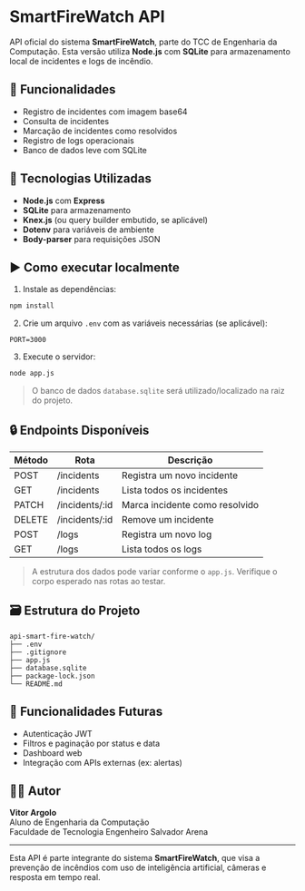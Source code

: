 # SmartFireWatch API

API oficial do sistema **SmartFireWatch**, parte do TCC de Engenharia da Computação. Esta versão utiliza **Node.js** com **SQLite** para armazenamento local de incidentes e logs de incêndio.

## 🚒 Funcionalidades

- Registro de incidentes com imagem base64
- Consulta de incidentes
- Marcação de incidentes como resolvidos
- Registro de logs operacionais
- Banco de dados leve com SQLite

## 🔧 Tecnologias Utilizadas

- **Node.js** com **Express**
- **SQLite** para armazenamento
- **Knex.js** (ou query builder embutido, se aplicável)
- **Dotenv** para variáveis de ambiente
- **Body-parser** para requisições JSON

## ▶️ Como executar localmente

1. Instale as dependências:

```bash
npm install
```

2. Crie um arquivo `.env` com as variáveis necessárias (se aplicável):

```env
PORT=3000
```

3. Execute o servidor:

```bash
node app.js
```

> O banco de dados `database.sqlite` será utilizado/localizado na raiz do projeto.

## 🔒 Endpoints Disponíveis

| Método | Rota               | Descrição                         |
|--------|--------------------|-----------------------------------|
| POST   | /incidents         | Registra um novo incidente        |
| GET    | /incidents         | Lista todos os incidentes         |
| PATCH  | /incidents/:id     | Marca incidente como resolvido    |
| DELETE | /incidents/:id     | Remove um incidente               |
| POST   | /logs              | Registra um novo log              |
| GET    | /logs              | Lista todos os logs               |

> A estrutura dos dados pode variar conforme o `app.js`. Verifique o corpo esperado nas rotas ao testar.

## 🗃️ Estrutura do Projeto

```
api-smart-fire-watch/
├── .env
├── .gitignore
├── app.js
├── database.sqlite
├── package-lock.json
└── README.md
```

## 🧪 Funcionalidades Futuras

- Autenticação JWT
- Filtros e paginação por status e data
- Dashboard web
- Integração com APIs externas (ex: alertas)

## 👨‍💻 Autor

**Vitor Argolo**  
Aluno de Engenharia da Computação  
Faculdade de Tecnologia Engenheiro Salvador Arena

---

Esta API é parte integrante do sistema **SmartFireWatch**, que visa a prevenção de incêndios com uso de inteligência artificial, câmeras e resposta em tempo real.
